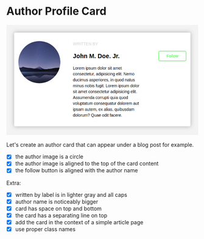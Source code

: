 # Author Profile Card

![author card](/screenshot.png)

Let's create an author card that can appear under a blog post for example.

- [x] the author image is a circle
- [x] the author image is aligned to the top of the card content
- [x] the follow button is aligned with the author name

Extra:

- [x] written by label is in lighter gray and all caps
- [x] author name is noticeably bigger
- [x] card has space on top and bottom
- [x] the card has a separating line on top
- [x] add the card in the context of a simple article page
- [x] use proper class names
